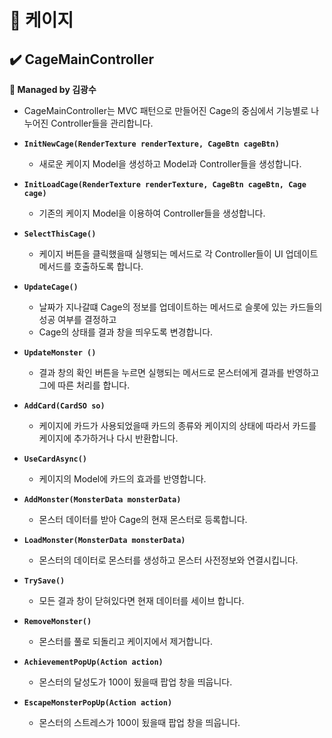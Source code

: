 # 📌 케이지
## ✔️ CageMainController
**🎇 Managed by 김광수**

- CageMainController는 MVC 패턴으로 만들어진 Cage의 중심에서 기능별로 나누어진 Controller들을 관리합니다.

- **``InitNewCage(RenderTexture renderTexture, CageBtn cageBtn)``**
  - 새로운 케이지 Model을 생성하고 Model과 Controller들을 생성합니다.

- **``InitLoadCage(RenderTexture renderTexture, CageBtn cageBtn, Cage cage)``**
  - 기존의 케이지 Model을 이용하여 Controller들을 생성합니다.

- **``SelectThisCage()``**
  - 케이지 버튼을 클릭했을때 실행되는 메서드로 각 Controller들이 UI 업데이트 메서드를 호출하도록 합니다.

- **``UpdateCage()``**
  - 날짜가 지나갈떄 Cage의 정보를 업데이트하는 메서드로 슬롯에 있는 카드들의 성공 여부를 결정하고
  - Cage의 상태를 결과 창을 띄우도록 변경합니다.
    
- **``UpdateMonster ()``**
  - 결과 창의 확인 버튼을 누르면 실행되는 메서드로 몬스터에게 결과를 반영하고 그에 따른 처리를 합니다.

- **``AddCard(CardSO so)``**
  - 케이지에 카드가 사용되었을때 카드의 종류와 케이지의 상태에 따라서 카드를 케이지에 추가하거나 다시 반환합니다.
 
- **``UseCardAsync()``**
  - 케이지의 Model에 카드의 효과를 반영합니다.
 
- **``AddMonster(MonsterData monsterData)``**
  - 몬스터 데이터를 받아 Cage의 현재 몬스터로 등록합니다.
 
- **``LoadMonster(MonsterData monsterData)``**
  - 몬스터의 데이터로 몬스터를 생성하고 몬스터 사전정보와 연결시킵니다.

- **``TrySave()``**
  - 모든 결과 창이 닫혀있다면 현재 데이터를 세이브 합니다.
 
- **``RemoveMonster()``**
  - 몬스터를 풀로 되돌리고 케이지에서 제거합니다.

- **``AchievementPopUp(Action action)``**
  - 몬스터의 달성도가 100이 됬을때 팝업 창을 띄웁니다.
    
- **``EscapeMonsterPopUp(Action action)``**
  - 몬스터의 스트레스가 100이 됬을때 팝업 창을 띄웁니다.
